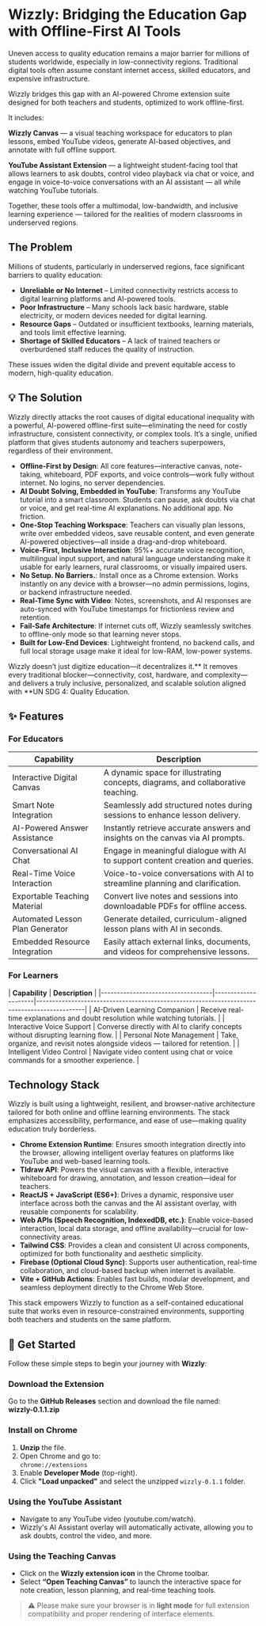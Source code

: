 # Wizzly: Bridging the Education Gap with Offline-First AI Tools

Uneven access to quality education remains a major barrier for millions of students worldwide, especially in low-connectivity regions. Traditional digital tools often assume constant internet access, skilled educators, and expensive infrastructure.

Wizzly bridges this gap with an AI-powered Chrome extension suite designed for both teachers and students, optimized to work offline-first.

It includes:

**Wizzly Canvas** — a visual teaching workspace for educators to plan lessons, embed YouTube videos, generate AI-based objectives, and annotate with full offline support.

**YouTube Assistant Extension** — a lightweight student-facing tool that allows learners to ask doubts, control video playback via chat or voice, and engage in voice-to-voice conversations with an AI assistant — all while watching YouTube tutorials.

Together, these tools offer a multimodal, low-bandwidth, and inclusive learning experience — tailored for the realities of modern classrooms in underserved regions.

## The Problem

Millions of students, particularly in underserved regions, face significant barriers to quality education:

- **Unreliable or No Internet** – Limited connectivity restricts access to digital learning platforms and AI-powered tools.  
- **Poor Infrastructure** – Many schools lack basic hardware, stable electricity, or modern devices needed for digital learning.  
- **Resource Gaps** – Outdated or insufficient textbooks, learning materials, and tools limit effective learning.  
- **Shortage of Skilled Educators** – A lack of trained teachers or overburdened staff reduces the quality of instruction.  

These issues widen the digital divide and prevent equitable access to modern, high-quality education.

## 💡 The Solution

Wizzly directly attacks the root causes of digital educational inequality with a powerful, AI-powered offline-first suite—eliminating the need for costly infrastructure, consistent connectivity, or complex tools. It’s a single, unified platform that gives students autonomy and teachers superpowers, regardless of their environment.

- **Offline-First by Design**: All core features—interactive canvas, note-taking, whiteboard, PDF exports, and voice controls—work fully without internet. No logins, no server dependencies.  
- **AI Doubt Solving, Embedded in YouTube**: Transforms any YouTube tutorial into a smart classroom. Students can pause, ask doubts via chat or voice, and get real-time AI explanations. No additional app. No friction.  
- **One-Stop Teaching Workspace**: Teachers can visually plan lessons, write over embedded videos, save reusable content, and even generate AI-powered objectives—all inside a drag-and-drop whiteboard.  
- **Voice-First, Inclusive Interaction**: 95%+ accurate voice recognition, multilingual input support, and natural language understanding make it usable for early learners, rural classrooms, or visually impaired users.  
- **No Setup. No Barriers.**: Install once as a Chrome extension. Works instantly on any device with a browser—no admin permissions, logins, or backend infrastructure needed.  
- **Real-Time Sync with Video**: Notes, screenshots, and AI responses are auto-synced with YouTube timestamps for frictionless review and retention.  
- **Fail-Safe Architecture**: If internet cuts off, Wizzly seamlessly switches to offline-only mode so that learning never stops.  
- **Built for Low-End Devices**: Lightweight frontend, no backend calls, and full local storage usage make it ideal for low-RAM, low-power systems.  

Wizzly doesn’t just digitize education—it decentralizes it.** It removes every traditional blocker—connectivity, cost, hardware, and complexity—and delivers a truly inclusive, personalized, and scalable solution aligned with **UN SDG 4: Quality Education.

## ✨ Features

### For Educators

| **Capability**                    | **Description**                                                                            |
|-----------------------------------|-------------------------------------------------------------------------------------------|
| Interactive Digital Canvas        | A dynamic space for illustrating concepts, diagrams, and collaborative teaching.           |
| Smart Note Integration            | Seamlessly add structured notes during sessions to enhance lesson delivery.                |
| AI-Powered Answer Assistance      | Instantly retrieve accurate answers and insights on the canvas via AI prompts.             |
| Conversational AI Chat            | Engage in meaningful dialogue with AI to support content creation and queries.             |
| Real-Time Voice Interaction       | Voice-to-voice conversations with AI to streamline planning and clarification.             |
| Exportable Teaching Material      | Convert live notes and sessions into downloadable PDFs for offline access.                 |
| Automated Lesson Plan Generator   | Generate detailed, curriculum-aligned lesson plans with AI in seconds.                     |
| Embedded Resource Integration     | Easily attach external links, documents, and videos for comprehensive lessons.             |

### For Learners

| **Capability**                    | **Description**                                                                             |
|-----------------------------------|---------------------|---------------------------------------------------------------------------------------------|
| AI-Driven Learning Companion  | Receive real-time explanations and doubt resolution while watching tutorials.              |
| Interactive Voice Support     | Converse directly with AI to clarify concepts without disrupting learning flow.            |
| Personal Note Management    | Take, organize, and revisit notes alongside videos — tailored for retention.               |
| Intelligent Video Control     | Navigate video content using chat or voice commands for a smoother experience.             |

## Technology Stack

Wizzly is built using a lightweight, resilient, and browser-native architecture tailored for both online and offline learning environments. The stack emphasizes accessibility, performance, and ease of use—making quality education truly borderless.

- **Chrome Extension Runtime**: Ensures smooth integration directly into the browser, allowing intelligent overlay features on platforms like YouTube and web-based learning tools.  
- **Tldraw API**: Powers the visual canvas with a flexible, interactive whiteboard for drawing, annotation, and lesson creation—ideal for teachers.  
- **ReactJS + JavaScript (ES6+)**: Drives a dynamic, responsive user interface across both the canvas and the AI assistant overlay, with reusable components for scalability.  
- **Web APIs (Speech Recognition, IndexedDB, etc.)**: Enable voice-based interaction, local data storage, and offline availability—crucial for low-connectivity areas.  
- **Tailwind CSS**: Provides a clean and consistent UI across components, optimized for both functionality and aesthetic simplicity.  
- **Firebase (Optional Cloud Sync)**: Supports user authentication, real-time collaboration, and cloud-based backup when internet is available.  
- **Vite + GitHub Actions**: Enables fast builds, modular development, and seamless deployment directly to the Chrome Web Store.  

This stack empowers Wizzly to function as a self-contained educational suite that works even in resource-constrained environments, supporting both teachers and students on the same platform.

## 🚀 Get Started

Follow these simple steps to begin your journey with **Wizzly**:

### Download the Extension

Go to the **GitHub Releases** section and download the file named:  
**wizzly-0.1.1.zip**

### Install on Chrome

1. **Unzip** the file.  
2. Open Chrome and go to:  
   `chrome://extensions`  
3. Enable **Developer Mode** (top-right).  
4. Click **"Load unpacked"** and select the unzipped `wizzly-0.1.1` folder.

### Using the YouTube Assistant

- Navigate to any YouTube video (youtube.com/watch).  
- Wizzly's AI Assistant overlay will automatically activate, allowing you to ask doubts, control the video, and more.

### Using the Teaching Canvas

- Click on the **Wizzly extension icon** in the Chrome toolbar.  
- Select **“Open Teaching Canvas”** to launch the interactive space for note creation, lesson planning, and real-time teaching tools.

> ⚠️ Please make sure your browser is in <strong>light mode</strong> for full extension compatibility and proper rendering of interface elements.

